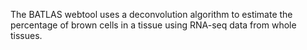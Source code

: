 The BATLAS webtool uses a deconvolution algorithm to estimate the percentage of brown cells in a tissue using RNA-seq data from whole tissues.